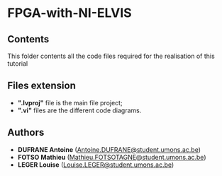 # FPGA-with-NI-ELVIS

## Contents
This folder contents all the code files required for the realisation of this tutorial 

## Files extension

* **".lvproj"** file is the main file project; 
* **".vi"** files are the different code diagrams. 
    
## Authors

* **DUFRANE Antoine** (Antoine.DUFRANE@student.umons.ac.be)
* **FOTSO Mathieu** (Mathieu.FOTSOTAGNE@student.umons.ac.be) 
* **LEGER Louise** (Louise.LEGER@student.umons.ac.be)
